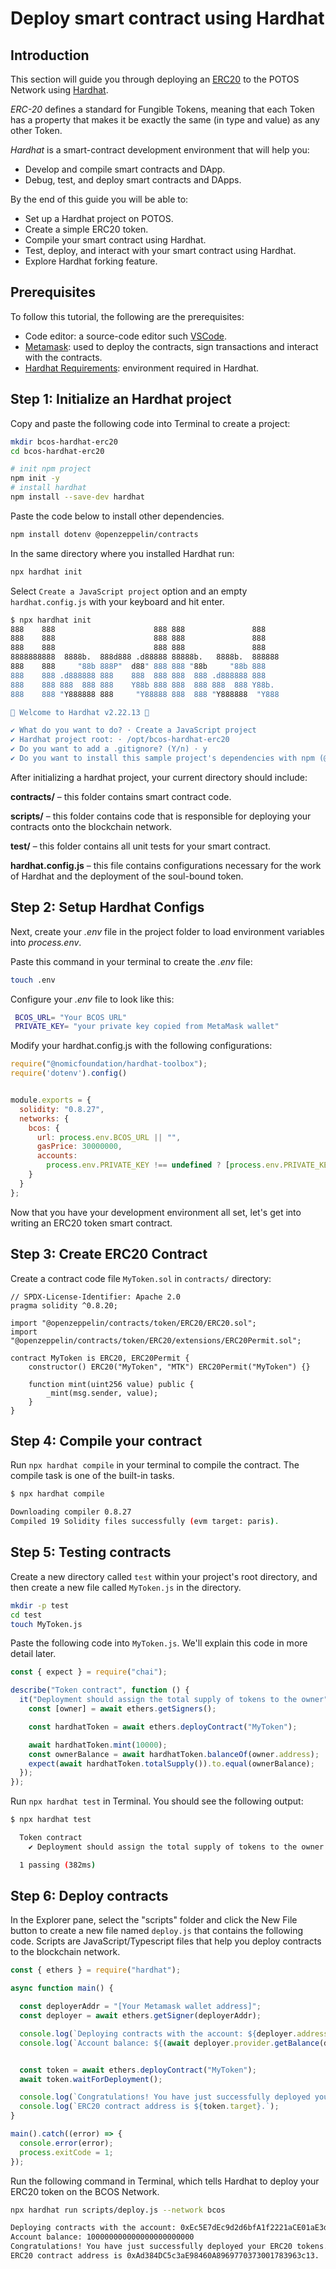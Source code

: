 # Deploy smart contract using Hardhat

## Introduction

This section will guide you through deploying an [ERC20](https://eips.ethereum.org/EIPS/eip-20) to the POTOS Network using [Hardhat](https://hardhat.org/).

*ERC-20* defines a standard for Fungible Tokens, meaning that each Token has a property that makes it be exactly
the same (in type and value) as any other Token.

*Hardhat* is a smart-contract development environment that will help you:

- Develop and compile smart contracts and DApp.
- Debug, test, and deploy smart contracts and DApps.

By the end of this guide you will be able to:

- Set up a Hardhat project on POTOS.
- Create a simple ERC20 token.
- Compile your smart contract using Hardhat.
- Test, deploy, and interact with your smart contract using Hardhat.
- Explore Hardhat forking feature.

## Prerequisites

To follow this tutorial, the following are the prerequisites:

- Code editor: a source-code editor such [VSCode](https://code.visualstudio.com/download).
- [Metamask](./wallet_usage.md): used to deploy the contracts, sign transactions and interact with the contracts.
- [Hardhat Requirements](https://hardhat.org/tutorial/setting-up-the-environment): environment required in Hardhat.

## Step 1: Initialize an Hardhat project

Copy and paste the following code into Terminal to create a project: 

```bash
mkdir bcos-hardhat-erc20
cd bcos-hardhat-erc20

# init npm project
npm init -y
# install hardhat
npm install --save-dev hardhat 
```

Paste the code below to install other dependencies.

```bash
npm install dotenv @openzeppelin/contracts
```

In the same directory where you installed Hardhat run:

```bash
npx hardhat init
```

Select `Create a JavaScript project` option and an empty `hardhat.config.js` with your keyboard and hit enter.

```bash
$ npx hardhat init
888    888                      888 888               888
888    888                      888 888               888
888    888                      888 888               888
8888888888  8888b.  888d888 .d88888 88888b.   8888b.  888888
888    888     "88b 888P"  d88" 888 888 "88b     "88b 888
888    888 .d888888 888    888  888 888  888 .d888888 888
888    888 888  888 888    Y88b 888 888  888 888  888 Y88b.
888    888 "Y888888 888     "Y88888 888  888 "Y888888  "Y888

👷 Welcome to Hardhat v2.22.13 👷‍

✔ What do you want to do? · Create a JavaScript project
✔ Hardhat project root: · /opt/bcos-hardhat-erc20
✔ Do you want to add a .gitignore? (Y/n) · y
✔ Do you want to install this sample project's dependencies with npm (@nomicfoundation/hardhat-toolbox)? (Y/n) · y
```

After initializing a hardhat project, your current directory should include:

**contracts/** – this folder contains smart contract code.

**scripts/** – this folder contains code that is responsible for deploying your contracts onto the blockchain network.

**test/** – this folder contains all unit tests for your smart contract.

**hardhat.config.js** – this file contains configurations necessary for the work of Hardhat and the deployment of the soul-bound token.

## Step 2: Setup Hardhat Configs

Next, create your *.env* file in the project folder to load environment variables into *process.env*.

Paste this command in your terminal to create the *.env* file:

```bash
touch .env
```

Configure your *.env* file to look like this:

```bash
 BCOS_URL= "Your BCOS URL"
 PRIVATE_KEY= "your private key copied from MetaMask wallet"
```

Modify your hardhat.config.js with the following configurations:

```js
require("@nomicfoundation/hardhat-toolbox");
require('dotenv').config()


module.exports = {
  solidity: "0.8.27",
  networks: {
    bcos: {
      url: process.env.BCOS_URL || "",
      gasPrice: 30000000,
      accounts:
        process.env.PRIVATE_KEY !== undefined ? [process.env.PRIVATE_KEY] : [],
    }
  }
};
```

Now that you have your development environment all set, let's get into writing an ERC20 token smart contract.

## Step 3: Create ERC20 Contract

Create a contract code file `MyToken.sol` in `contracts/` directory:

```solidity
// SPDX-License-Identifier: Apache 2.0
pragma solidity ^0.8.20;

import "@openzeppelin/contracts/token/ERC20/ERC20.sol";
import "@openzeppelin/contracts/token/ERC20/extensions/ERC20Permit.sol";

contract MyToken is ERC20, ERC20Permit {
    constructor() ERC20("MyToken", "MTK") ERC20Permit("MyToken") {}

    function mint(uint256 value) public {
        _mint(msg.sender, value);
    }
}
```

## Step 4: Compile your contract

Run `npx hardhat compile` in your terminal to compile the contract. The compile task is one of the built-in tasks.

```bash
$ npx hardhat compile

Downloading compiler 0.8.27
Compiled 19 Solidity files successfully (evm target: paris).
```

## Step 5: Testing contracts

Create a new directory called `test` within your project's root directory, and then create a new file called `MyToken.js` in the directory.

```bash
mkdir -p test
cd test
touch MyToken.js
```

Paste the following code into `MyToken.js`. We'll explain this code in more detail later.

```js
const { expect } = require("chai");

describe("Token contract", function () {
  it("Deployment should assign the total supply of tokens to the owner", async function () {
    const [owner] = await ethers.getSigners();

    const hardhatToken = await ethers.deployContract("MyToken");

    await hardhatToken.mint(10000);
    const ownerBalance = await hardhatToken.balanceOf(owner.address);
    expect(await hardhatToken.totalSupply()).to.equal(ownerBalance);
  });
});

```

Run `npx hardhat test` in Terminal. You should see the following output:

```bash
$ npx hardhat test

  Token contract
    ✔ Deployment should assign the total supply of tokens to the owner

  1 passing (382ms)
```

## Step 6: Deploy contracts

In the Explorer pane, select the "scripts" folder and click the New File button to create a new file named `deploy.js` that contains the following code. 
Scripts are JavaScript/Typescript files that help you deploy contracts to the blockchain network.

```js
const { ethers } = require("hardhat");

async function main() {

  const deployerAddr = "[Your Metamask wallet address]";
  const deployer = await ethers.getSigner(deployerAddr);

  console.log(`Deploying contracts with the account: ${deployer.address}`);
  console.log(`Account balance: ${(await deployer.provider.getBalance(deployerAddr)).toString()}`);


  const token = await ethers.deployContract("MyToken");
  await token.waitForDeployment();

  console.log(`Congratulations! You have just successfully deployed your ERC20 tokens.`);
  console.log(`ERC20 contract address is ${token.target}.`);
}

main().catch((error) => {
  console.error(error);
  process.exitCode = 1;
});
```

Run the following command in Terminal, which tells Hardhat to deploy your ERC20 token on the BCOS Network.

```bash
npx hardhat run scripts/deploy.js --network bcos

Deploying contracts with the account: 0xEc5E7dEc9d2d6bfA1f2221aCE01aE3deb6906fb0
Account balance: 100000000000000000000000
Congratulations! You have just successfully deployed your ERC20 tokens.
ERC20 contract address is 0xAd384DC5c3aE98460A8969770373001783963c13.
```

